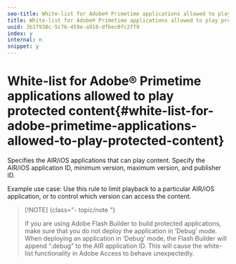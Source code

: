 ```yaml
---
seo-title: White-list for Adobe® Primetime applications allowed to play protected content
title: White-list for Adobe® Primetime applications allowed to play protected content
uuid: 3b1f938c-5c76-459e-a918-dfbec0fc2ff9
index: y
internal: n
snippet: y
---
```


# White-list for Adobe® Primetime applications allowed to play protected content{#white-list-for-adobe-primetime-applications-allowed-to-play-protected-content}

Specifies the AIR/iOS applications that can play content. Specify the AIR/iOS application ID, minimum version, maximum version, and publisher ID.

Example use case: Use this rule to limit playback to a particular AIR/iOS application, or to control which version can access the content. 

>[!NOTE] {class="- topic/note "}
>
>If you are using Adobe Flash Builder to build protected applications, make sure that you do not deploy the application in ‘Debug’ mode. When deploying an application in ‘Debug’ mode, the Flash Builder will append “.debug” to the AIR application ID. This will cause the white-list functionality in Adobe Access to behave unexpectedly.

